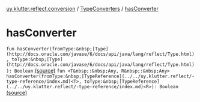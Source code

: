 [uy.klutter.reflect.conversion](../index.md) / [TypeConverters](index.md) / [hasConverter](.)


# hasConverter
`fun hasConverter(fromType:&nbsp;[Type](http://docs.oracle.com/javase/6/docs/api/java/lang/reflect/Type.html), toType:&nbsp;[Type](http://docs.oracle.com/javase/6/docs/api/java/lang/reflect/Type.html)): Boolean` [(source)](https://github.com/kohesive/klutter/blob/master/reflect-core-jdk6/src/main/kotlin/uy/klutter/reflect/conversion/Converters.kt#L57)
`fun <T&nbsp;:&nbsp;Any, R&nbsp;:&nbsp;Any> hasConverter(fromType:&nbsp;[TypeReference](../../uy.klutter.reflect/-type-reference/index.md)<T>, toType:&nbsp;[TypeReference](../../uy.klutter.reflect/-type-reference/index.md)<R>): Boolean` [(source)](https://github.com/kohesive/klutter/blob/master/reflect-core-jdk6/src/main/kotlin/uy/klutter/reflect/conversion/Converters.kt#L62)


